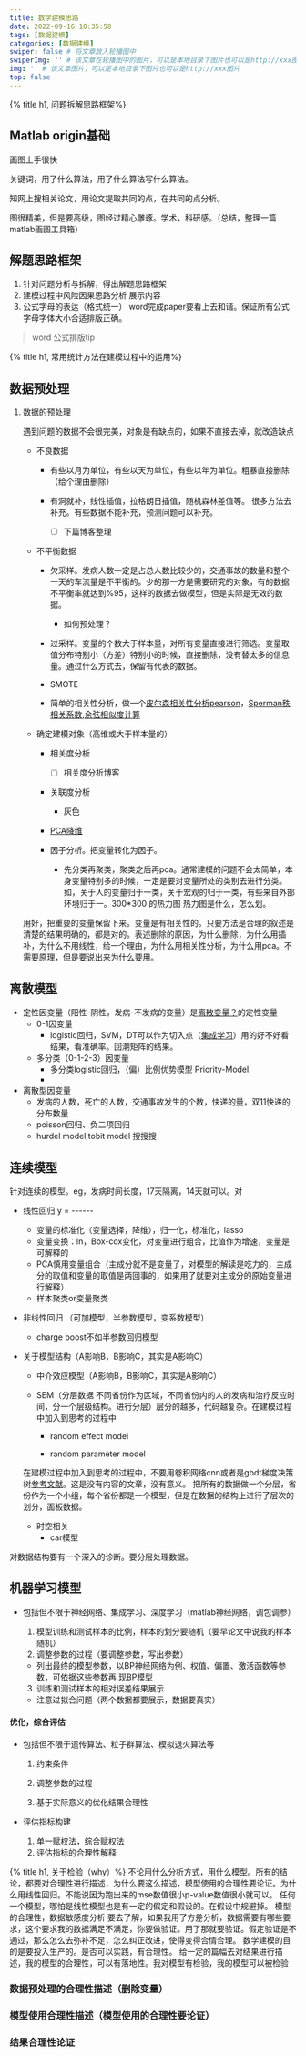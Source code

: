 ```yaml
---
title: 数学建模思路
date: 2022-09-16 10:35:58
tags: [数据建模]
categories: [数据建模]
swiper: false # 将文章放入轮播图中
swiperImg: '' # 该文章在轮播图中的图片，可以是本地目录下图片也可以是http://xxx图片
img: '' # 该文章图片，可以是本地目录下图片也可以是http://xxx图片
top: false
---
```


{% title h1, 问题拆解思路框架%}

## Matlab origin基础

画图上手很快

关键词，用了什么算法，用了什么算法写什么算法。

知网上搜相关论文，用论文提取共同的点，在共同的点分析。

图很精美，但是要高级，图经过精心雕琢。学术，科研感。（总结，整理一篇matlab画图工具箱）

## 解题思路框架
1. 针对问题分析与拆解，得出解题思路框架
2. 建模过程中风险因果思路分析
展示内容
3. 公式字母的表达（格式统一）
word完成paper要看上去和谐。保证所有公式字母字体大小合适排版正确。
> word 公式排版tip

{% title h1, 常用统计方法在建模过程中的运用%}
## 数据预处理

1. 数据的预处理

   遇到问题的数据不会很完美，对象是有缺点的，如果不直接去掉，就改造缺点

   - 不良数据

     - 有些以月为单位，有些以天为单位，有些以年为单位。粗暴直接删除（给个理由删除）

     - 有洞就补，线性插值，拉格朗日插值，随机森林差值等。 很多方法去补充。有些数据不能补充，预测问题可以补充。

       - [ ] 下篇博客整理

   - 不平衡数据

     - 欠采样。发病人数一定是占总人数比较少的，交通事故的数量和整个一天的车流量是不平衡的。少的那一方是需要研究的对象，有的数据不平衡率就达到%95，这样的数据去做模型，但是实际是无效的数据。

       - 如何预处理？

     - 过采样。变量的个数大于样本量，对所有变量直接进行筛选。变量取值分布特别小（方差）特别小的时候，直接删除，没有替太多的信息量。通过什么方式去，保留有代表的数据。
     
     - SMOTE 
     
     - 简单的相关性分析，做一个<u>皮尔森相关性分析pearson</u>，<u>Sperman秩相关系数</u>,<u>余弦相似度计算</u>
     
   - 确定建模对象（高维或大于样本量的）

     - 相关度分析

        - [ ] 相关度分析博客

     - 关联度分析
     
       - 灰色
     
     - [PCA降维](https://blog.csdn.net/loser_k/article/details/124454794)
     
     - 因子分析。把变量转化为因子。
     
       - 先分类再聚类，聚类之后再pca。通常建模的问题不会太简单，本身变量特别多的时候，一定是要对变量所处的类别去进行分类。如，关于人的变量归于一类，关于宏观的归于一类，有些来自外部环境归于一。300*300 的热力图 热力图是什么，怎么划。

   用好，把重要的变量保留下来。变量是有相关性的。只要方法是合理的叙述是清楚的结果明确的，都是对的。表述删除的原因，为什么删除，为什么用插补，为什么不用线性，给一个理由，为什么用相关性分析，为什么用pca。不需要原理，但是要说出来为什么要用。



## 离散模型

- 定性因变量（阳性-阴性，发病-不发病的变量）是<u>离散变量？</u>的定性变量
  - 0-1因变量
    - logistic回归，SVM，DT可以作为切入点（[集成学习](https://www.baidu.com/link?url=-b7NhWvmw_zFNd9a1Qnh3UVJRmq93EiyFFAA7qs3PBQ_IJNJQ2BgH5vdn5lX9F-P2UNrpPzlQplGYH7yw-Skm-DcwoHIN1Q3sIB-brQwpQ7&wd=&eqid=9542541300008dba000000066323ec85)）用的好不好看结果，看准确率。回潮矩阵的结果。
  - 多分类（0-1-2-3）因变量
    - 多分类logistic回归，（偏）比例优势模型 Priority-Model 
    - 
- 离散型因变量
  - 发病的人数，死亡的人数，交通事故发生的个数，快递的量，双11快递的分布数量
  - poisson回归、负二项回归
  - hurdel model,tobit model 搜搜搜



## 连续模型
针对连续的模型。eg，发病时间长度，17天隔离，14天就可以。对
- 线性回归 y = ------
  - 变量的标准化（变量选择，降维），归一化，标准化，lasso
  - 变量变换：ln，Box-cox变化，对变量进行组合，比值作为增速，变量是可解释的
  - PCA慎用变量组合（主成分就不是变量了，对模型的解读是吃力的，主成分的取值和变量的取值是两回事的，如果用了就要对主成分的原始变量进行解释）
  - 样本聚类or变量聚类
  
- 非线性回归 （可加模型，半参数模型，变系数模型）
  - charge boost不如半参数回归模型
  
- 关于模型结构（A影响B，B影响C，其实是A影响C）
  - 中介效应模型（A影响B，B影响C，其实是A影响C）
  
  - SEM（分层数据 不同省份作为区域，不同省份内的人的发病和治疗反应时间，分一个层级结构。进行分层）层分的越多，代码越复杂。在建模过程中加入到思考的过程中
  
    - random effect model
  
    - random parameter model
    
  
  在建模过程中加入到思考的过程中，不要用卷积网络cnn或者是gbdt梯度决策树[参考文献](https://blog.csdn.net/beiye_/article/details/123444653?spm=1001.2014.3001.5501)。这是没有内容的文章，没有意义。
  把所有的数据做一个分层，省份作为一个小组，每个省份都是一个模型，但是在数据的结构上进行了层次的划分，面板数据。
  
  - 时空相关
    - car模型 
    

对数据结构要有一个深入的诊断。要分层处理数据。

## 机器学习模型

- 包括但不限于神经网络、集成学习、深度学习（matlab神经网络，调包调参）
  
  1. 模型训练和测试样本的比例，样本的划分要随机（要早论文中说我的样本随机）
  2. 调整参数的过程（要调整参数，写出参数）
  
  - 列出最终的模型参数，以BP神经网络为例、权值、偏置、激活函数等参数，可依据这些参数再
    现BP模型
  3. 训练和测试样本的相对误差结果展示
  - 注意过拟合问题（两个数据都要展示，数据要真实）
 #### 优化，综合评估
- 包括但不限于遗传算法、粒子群算法、模拟退火算法等

  1. 约束条件

  2. 调整参数的过程

  3. 基于实际意义的优化结果合理性

- 评估指标构建

  1. 单一赋权法，综合赋权法
  2. 评估指标的合理性解释

{% title h1, 关于检验（why）%}
不论用什么分析方式，用什么模型。所有的结论，都要对合理性进行描述，为什么要这么描述，模型使用的合理性要论证。为什么用线性回归。不能说因为跑出来的mse数值很小p-value数值很小就可以。
任何一个模型，哪怕是线性模型也是有一定的假定和假设的。在假设中规避掉。
模型的合理性，数据敏感度分析
要去了解，如果我用了方差分析，数据需要有哪些要求，这个要求我的数据满足不满足，你要做验证。用了那就要验证。假定验证是不通过，那么怎么去弥补不足，怎么纠正改进，使得变得合情合理。
数学建模的目的是要投入生产的。是否可以实践，有合理性。
给一定的篇幅去对结果进行描述，我的模型的合理性，可以有落地性。我对模型有检验，我的模型可以被检验



### 数据预处理的合理性描述（删除变量）
### 模型使用合理性描述（模型使用的合理性要论证）
### 结果合理性论证

